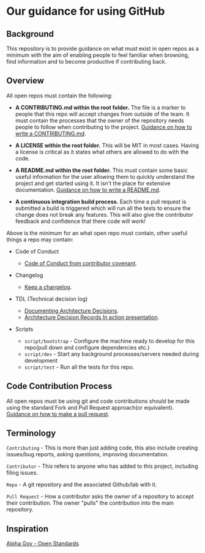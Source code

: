 # Our guidance for using GitHub

## Background

This repository is to provide guidance on what must exist in open repos as a minimum with the aim of enabling people to feel familiar when browsing, find information and to become productive if contributing back.

## Overview

All open repos must contain the following:

* **A CONTRIBUTING.md within the root folder.** The file is a marker to people that this repo will accept changes from outside of the team. It must contain the processes that the owner of the repository needs people to follow when contributing to the project. [Guidance on how to write a CONTRIBUTING.md](creating-a-contributing-file.md).

* **A LICENSE within the root folder.** This will be MIT in most cases. Having a license is critical as it states what others are allowed to do with the code.
* **A README.md within the root folder.** This must contain some basic useful information for the user allowing them to quickly understand the project and get started using it. It isn't the place for extensive documentation. [Guidance on how to write a README.md](creating-a-readme-file.md).

* **A continuous integration build process.** Each time a pull request is submitted a build is triggered which will run all the tests to ensure the change does not break any features. This will also give the contributor feedback and confidence that there code will work!

Above is the minimum for an what open repo must contain, other useful things a repo may contain:

* Code of Conduct
  * [Code of Conduct from contributor covenant](https://www.contributor-covenant.org/).

* Changelog
  * [Keep a changelog](http://keepachangelog.com/en/0.3.0/).

* TDL (Technical decision log)
  * [Documenting Architecture Decisions](http://thinkrelevance.com/blog/2011/11/15/documenting-architecture-decisions).
  * [Architecture Decision Records In action presentation](https://resources.sei.cmu.edu/asset_files/Presentation/2017_017_001_497746.pdf).

* Scripts
  * ```script/bootstrap``` - Configure the machine ready to develop for this repo(pull down and configure dependencies etc.)
  * ```script/dev``` - Start any background processes/servers needed during development
  * ```script/test``` - Run all the tests for this repo.

## Code Contribution Process

All open repos must be using git and code contributions should be made using the standard Fork and Pull Request approach(or equivalent). [Guidance on how to make a pull request](pull-request-details.md).

## Terminology

```Contributing``` - This is more than just adding code, this also include creating issues/bug reports, asking questions, improving documentation.

```Contributor``` -  This refers to anyone who has added to this project, including filing issues.

```Repo``` - A git repository and the associated Github/lab with it.

```Pull Request``` - How a contributor asks the owner of a repository to accept their contribution. The owner "pulls" the contribution into the main repository.

## Inspiration

[Alpha Gov - Open Standards](https://github.com/alphagov/open-standards)

